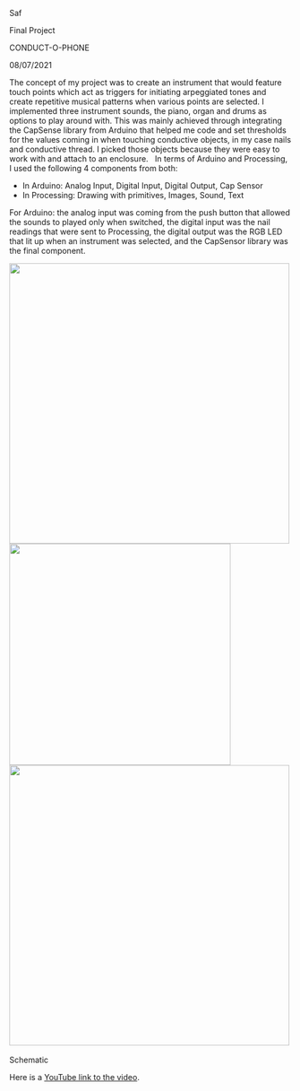 
Saf

Final Project

CONDUCT-O-PHONE

08/07/2021

The concept of my project was to create an instrument that would feature touch points which act as triggers for initiating arpeggiated tones and create repetitive musical patterns when various points are selected. I implemented three instrument sounds, the piano, organ and drums as options to play around with. This was mainly achieved through integrating the CapSense library from Arduino that helped me code and set thresholds for the values coming in when touching conductive objects, in my case nails and conductive thread. I picked those objects because they were easy to work with and attach to an enclosure.   In terms of Arduino and Processing, I used the following 4 components from both: 
* In Arduino: Analog Input, Digital Input, Digital Output, Cap Sensor
* In Processing: Drawing with primitives, Images, Sound, Text

For Arduino: the analog input was coming from the push button that allowed the sounds to played only when switched, the digital input was the nail readings that were sent to Processing, the digital output was the RGB LED that lit up when an instrument was selected, and the CapSensor library was the final component. 
 
<img src = "https://user-images.githubusercontent.com/70910372/125005737-8a394c00-e06d-11eb-8cf5-85605e4deec4.png" width="500/">      <img src = "https://user-images.githubusercontent.com/70910372/125005747-91605a00-e06d-11eb-8fb4-fa6aea298097.png" width="395/"> <img src = "https://user-images.githubusercontent.com/70910372/125005759-991ffe80-e06d-11eb-8a4c-fa3ca2f05798.mov" width="500/"> 

Schematic 
<img src = "   ">

Here is a [YouTube link to the video](https://www.youtube.com/watch?v=lrsJTz7DlgA). 



